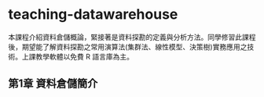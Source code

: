 # teaching-datawarehouse
本課程介紹資料倉儲概論，緊接著是資料探勘的定義與分析方法。同學修習此課程後，期望能了解資料探勘之常用演算法(集群法、線性模型、決策樹)實務應用之技術。上課教學軟體以免費 R 語言庫為主。

## 第1章 資料倉儲簡介

